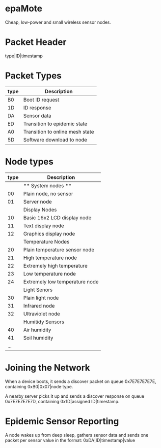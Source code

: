 epaMote
=======

Cheap, low-power and small wireless sensor nodes.

# Packet Header

  type|ID|timestamp


# Packet Types

|type| Description                     |
|----|---------------------------------|
| B0 | Boot ID request                 |
| 1D | ID response                     |
| DA | Sensor data                     |
| ED | Transition to epidemic state    |
| A0 | Transition to online mesh state |
| 5D | Software download to node       |


# Node types

|type| Description                     |
|----|---------------------------------|
|    |     ** System nodes **          |
| 00 | Plain node, no sensor           |
| 01 | Server node                     |
|    |      Display Nodes              |
| 10 | Basic 16x2 LCD display node     |
| 11 | Text display node               |
| 12 | Graphics display node           |
|    |    Temperature Nodes            |
| 20 | Plain temperature sensor node   |
| 21 | High temperature node           |
| 22 | Extremely high temperature      |
| 23 | Low temperature node            |
| 24 | Extremely low temperature node  |
|    |        Light Senors             |
| 30 | Plain light node                |
| 31 | Infrared node                   |
| 32 | Ultraviolet node                |
|    |      Humitidy Sensors           |
| 40 | Air humidity                    |
| 41 | Soil humidity                   |
| ...                                  |


# Joining the Network

  When a device boots, it sends a discover packet on queue
  0x7E7E7E7E7E, containing 0xB0|0x07|node type.

  A nearby server picks it up and sends a discover response
  on queue 0x7E7E7E7E7D, containing 0x1D|assigned ID|timestamp.


# Epidemic Sensor Reporting

  A node wakes up from deep sleep, gathers sensor data and
  sends one packet per sensor value in the format:
  0xDA|ID|timestamp|value
